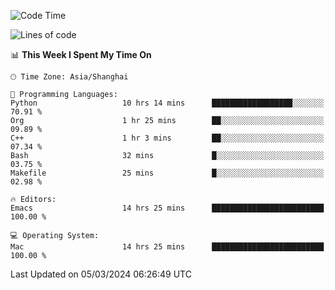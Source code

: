 <!--START_SECTION:waka-->
![Code Time](http://img.shields.io/badge/Code%20Time-1%2C816%20hrs%2037%20mins-blue)

![Lines of code](https://img.shields.io/badge/From%20Hello%20World%20I%27ve%20Written-288.1%20thousand%20lines%20of%20code-blue)

📊 **This Week I Spent My Time On** 

```text
🕑︎ Time Zone: Asia/Shanghai

💬 Programming Languages: 
Python                   10 hrs 14 mins      ██████████████████░░░░░░░   70.91 % 
Org                      1 hr 25 mins        ██░░░░░░░░░░░░░░░░░░░░░░░   09.89 % 
C++                      1 hr 3 mins         ██░░░░░░░░░░░░░░░░░░░░░░░   07.34 % 
Bash                     32 mins             █░░░░░░░░░░░░░░░░░░░░░░░░   03.75 % 
Makefile                 25 mins             █░░░░░░░░░░░░░░░░░░░░░░░░   02.98 % 

🔥 Editors: 
Emacs                    14 hrs 25 mins      █████████████████████████   100.00 % 

💻 Operating System: 
Mac                      14 hrs 25 mins      █████████████████████████   100.00 % 
```


 Last Updated on 05/03/2024 06:26:49 UTC
<!--END_SECTION:waka-->
